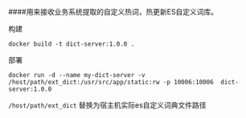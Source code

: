 ####用来接收业务系统提取的自定义热词，热更新ES自定义词库。

构建
```
docker build -t dict-server:1.0.0 .
```

部署
```
docker run -d --name my-dict-server -v /host/path/ext_dict:/usr/src/app/static:rw -p 10006:10006  dict-server:1.0.0
```
`/host/path/ext_dict` 替换为宿主机实际es自定义词典文件路径
